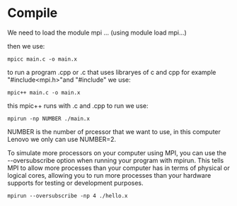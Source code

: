 # Compile 
We need to load the module mpi ... (using module load mpi...)

then we use:
~~~
mpicc main.c -o main.x
~~~
to run a program .cpp or .c that uses libraryes of c and cpp for example "#include<mpi.h>"and "#include<iostream>" 
we use:
~~~
mpic++ main.c -o main.x
~~~
this mpic++ runs with .c and .cpp
to run we use:
~~~
mpirun -np NUMBER ./main.x
~~~
NUMBER is the number of prcessor that we want to use, in this computer Lenovo we only can use NUMBER=2.

To simulate more processors on your computer using MPI, you can use the --oversubscribe option 
when running your program with mpirun. This tells MPI to allow more processes than your computer has
 in terms of physical or logical cores, allowing you to run more processes than your hardware supports
 for testing or development purposes.
~~~
mpirun --oversubscribe -np 4 ./hello.x
~~~
